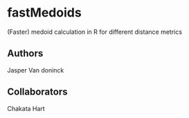 # fastMedoids
(Faster) medoid calculation in R for different distance metrics

##  Authors
Jasper Van doninck

##  Collaborators
Chakata Hart

